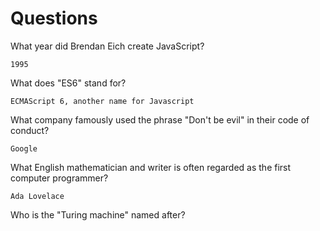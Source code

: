 # Questions

What year did Brendan Eich create JavaScript?

```
1995
```

What does "ES6" stand for?

```
ECMAScript 6, another name for Javascript
```

What company famously used the phrase "Don't be evil" in their code of conduct?

```
Google
```

What English mathematician and writer is often regarded as the first computer programmer?

```
Ada Lovelace
```

Who is the "Turing machine" named after?

```

```
